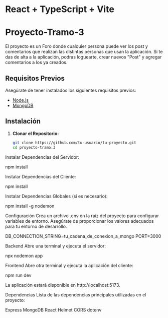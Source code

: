 # React + TypeScript + Vite

# Proyecto-Tramo-3

El proyecto es un Foro donde cualquier persona puede ver los post y comentarios que realizan las distintas personas que usan la aplicación.
Si te das de alta a la aplicación, podras loguearte, crear nuevos "Post" y agregar comentarios a los ya creados.

## Requisitos Previos

Asegúrate de tener instalados los siguientes requisitos previos:

- [Node.js](https://nodejs.org/)
- [MongoDB](https://www.mongodb.com/try/download/community)

## Instalación

1. **Clonar el Repositorio:**

   ```bash
   git clone https://github.com/tu-usuario/tu-proyecto.git
   cd proyecto-tramo.3
   ```

Instalar Dependencias del Servidor:

npm install

Instalar Dependencias del Cliente:

npm install

Instalar Dependencias Globales (si es necesario):

npm install -g nodemon

Configuración
Crea un archivo .env en la raíz del proyecto para configurar variables de entorno. Asegúrate de proporcionar los valores adecuados para tu entorno de desarrollo.

DB_CONNECTION_STRING=tu_cadena_de_conexion_a_mongo
PORT=3000

Backend
Abre una terminal y ejecuta el servidor:

npx nodemon app

Frontend
Abre otra terminal y ejecuta la aplicación del cliente:

npm run dev

La aplicación estará disponible en http://localhost:5173.

Dependencias
Lista de las dependencias principales utilizadas en el proyecto:

Express
MongoDB
React
Helmet
CORS
dotenv
